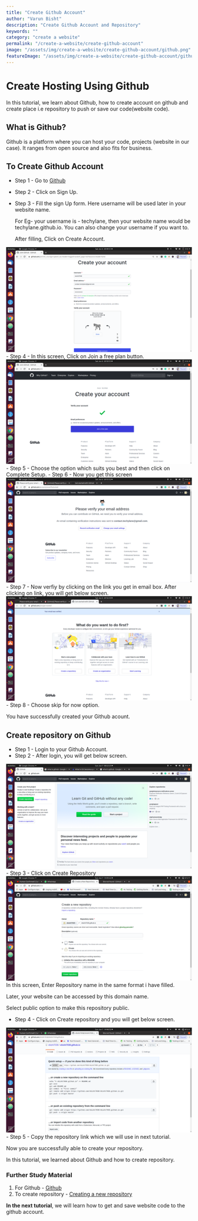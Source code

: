 ```yaml
---
title: "Create Github Account"
author: "Varun Bisht"
description: "Create Github Account and Repository"
keywords: ""
category: "create a website"
permalink: "/create-a-website/create-github-account"
image: "/assets/img/create-a-website/create-github-account/github.png"
featureImage: "/assets/img/create-a-website/create-github-account/github.png"
---
```

# Create Hosting Using Github

In this tutorial, we learn about Github, how to create account on github and create place i.e repository to push or save our code(website code).

## What is Github?
Github is a platform where you can host your code, projects (website in our case).
It ranges from open source and also fits for business.

## To Create Github Account

- Step 1 - Go to [Github](https://github.com "Github")
- Step 2 - Click on Sign Up.
- Step 3 - Fill the sign Up form. Here username will be used later in your website name.

   For Eg- your username is - techylane, then your website name would be techylane.github.io. You can also change your username if you want to.

   After filling, Click on Create Account.
<div class="imgCont">
  <img alt="Create Account Screen" title="Create Account Screen" src="/assets/img/create-a-website/create-github-account/create-account-screen.png"/>
</div>
- Step 4 - In this screen, Click on Join a free plan button.
<div class="imgCont">
  <img alt="Join Free Plan" title="Join Free Plan" src="/assets/img/create-a-website/create-github-account/join-free-plan.png"/>
</div>
- Step 5 - Choose the option which suits you best and then click on Complete Setup.
- Step 6 - Now you get this screen
<div class="imgCont">
  <img alt="Verify Email Address" title="Verify Email Address" src="/assets/img/create-a-website/create-github-account/verify-email-address.png"/>
</div>
- Step 7 - Now verfiy by clicking on the link you get in email box. After clicking on link, you will get below screen.
<div class="imgCont">
  <img alt="GitHub Skip Now" title="GitHub Skip Now" src="/assets/img/create-a-website/create-github-account/github-skip-now.png"/>
</div>
- Step 8 - Choose skip for now option.

You have successfully created your Github acount.

## Create repository on Github

- Step 1 - Login to your Github Account.
- Step 2 - After login, you will get below screen.
<div class="imgCont">
  <img alt="GitHub Homepage" title="GitHub Homepage" src="/assets/img/create-a-website/create-github-account/github-homepage.png"/>
</div>
- Step 3 - Click on Create Repository
<div class="imgCont">
  <img alt="Create Repository Screen" title="Create Repository Screen" src="/assets/img/create-a-website/create-github-account/create_repository_screen.png"/>
</div>
In this screen, Enter Repository name in the same format i have filled.

  Later, your website can be accessed by this domain name.

  Select public option to make this repository public.
- Step 4 - Click on Create repository and you will get below screen.
<div class="imgCont">
  <img alt="Repository Download Screen" title="Repository Download Screen" src="/assets/img/create-a-website/create-github-account/repostiory-download-screen.png"/>
</div>
- Step 5 - Copy the repository link which we will use in next tutorial.

Now you are successfully able to create your repository.

In this tutorial, we learned about Github and how to create repository.


### Further Study Material
1. For Github - [Github](https://github.com "For GitHub")
2. To create repository - [Creating a new repository](https://help.github.com/en/enterprise/2.13/user/articles/creating-a-new-repository "To create Repository")


**In the next tutorial**, we will learn how to get and save website code to the github account.

